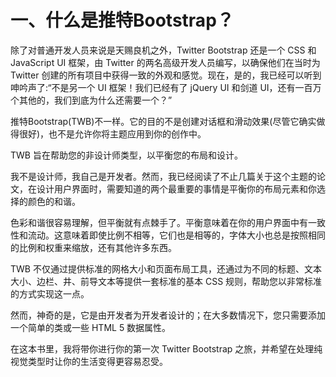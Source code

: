 # 一、什么是推特Bootstrap？

除了对普通开发人员来说是天赐良机之外，Twitter Bootstrap 还是一个 CSS 和 JavaScript UI 框架，由 Twitter 的两名高级开发人员编写，以确保他们在当时为 Twitter 创建的所有项目中获得一致的外观和感觉。现在，是的，我已经可以听到呻吟声了:“不是另一个 UI 框架！我们已经有了 jQuery UI 和剑道 UI，还有一百万个其他的，我们到底为什么还需要一个？”

推特Bootstrap(TWB)不一样。它的目的不是创建对话框和滑动效果(尽管它确实做得很好)，也不是允许你将主题应用到你的创作中。

TWB 旨在帮助您的非设计师类型，以平衡您的布局和设计。

我不是设计师，我自己是开发者。然而，我已经阅读了不止几篇关于这个主题的论文，在设计用户界面时，需要知道的两个最重要的事情是平衡你的布局元素和你选择的颜色的和谐。

色彩和谐很容易理解，但平衡就有点棘手了。平衡意味着在你的用户界面中有一致性和流动。这意味着即使比例不相等，它们也是相等的，字体大小也总是按照相同的比例和权重来缩放，还有其他许多东西。

TWB 不仅通过提供标准的网格大小和页面布局工具，还通过为不同的标题、文本大小、边栏、井、前导文本等提供一套标准的基本 CSS 规则，帮助您以非常标准的方式实现这一点。

然而，神奇的是，它是由开发者为开发者设计的；在大多数情况下，您只需要添加一个简单的类或一些 HTML 5 数据属性。

在这本书里，我将带你进行你的第一次 Twitter Bootstrap 之旅，并希望在处理纯视觉类型时让你的生活变得更容易忍受。